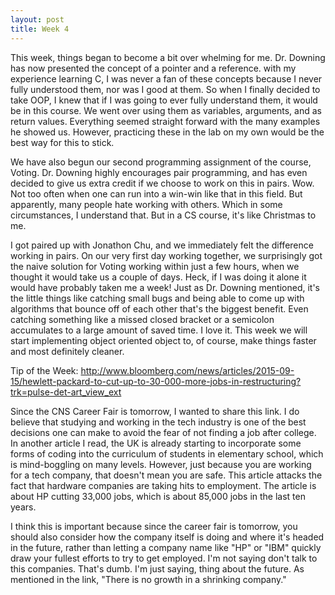 ```yaml
---
layout: post
title: Week 4
---
```


This week, things began to become a bit over whelming for me. Dr. Downing has now presented the concept of a pointer and a reference. with my experience learning C, I was never a fan of these concepts because I never fully understood them, nor was I good at them. So when I finally decided to take OOP, I knew that if I was going to ever fully understand them, it would be in this course. We went over using them as variables, arguments, and as return values. Everything seemed straight forward with the many examples he showed us. However, practicing these in the lab on my own would be the best way for this to stick.

We have also begun our second programming assignment of the course, Voting. Dr. Downing highly encourages pair programming, and has even decided to give us extra credit if we choose to work on this in pairs. Wow. Not too often when one can run into a win-win like that in this field. But apparently, many people hate working with others. Which in some circumstances, I understand that. But in a CS course, it's like Christmas to me. 

I got paired up with Jonathon Chu, and we immediately felt the difference working in pairs. On our very first day working together, we surprisingly got the naive solution for Voting working within just a few hours, when we thought it would take us a couple of days. Heck, if I was doing it alone it would have probably taken me a week! Just as Dr. Downing mentioned, it's the little things like catching small bugs and being able to come up with algorithms that bounce off of each other that's the biggest benefit. Even catching something like a missed closed bracket or a semicolon accumulates to a large amount of saved time. I love it. This week we will start implementing object oriented object to, of course, make things faster and most definitely cleaner.

Tip of the Week: http://www.bloomberg.com/news/articles/2015-09-15/hewlett-packard-to-cut-up-to-30-000-more-jobs-in-restructuring?trk=pulse-det-art_view_ext

Since the CNS Career Fair is tomorrow, I wanted to share this link. I do believe that studying and working in the tech industry is one of the best decisions one can make to avoid the fear of not finding a job after college. In another article I read, the UK is already starting to incorporate some forms of coding into the curriculum of students in elementary school, which is mind-boggling on many levels. However, just because you are working for a tech company, that doesn't mean you are safe. This article attacks the fact that hardware companies are taking hits to employment. The article is about HP cutting 33,000 jobs, which is about 85,000 jobs in the last ten years.

I think this is important because since the career fair is tomorrow, you should also consider how the company itself is doing and where it's headed in the future, rather than letting a company name like "HP" or "IBM" quickly draw your fullest efforts to try to get employed. I'm not saying don't talk to this companies. That's dumb. I'm just saying, thing about the future. As mentioned in the link, "There is no growth in a shrinking company."
